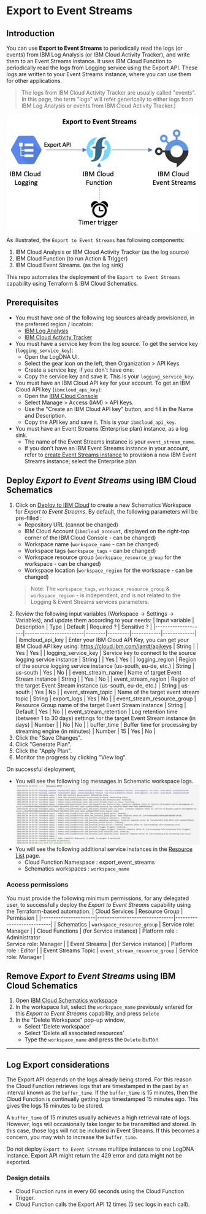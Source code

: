# Export to Event Streams

## Introduction

You can use **Export to Event Streams** to periodically read the logs (or events) from IBM Log Analysis (or IBM Cloud Activity Tracker), and write them to an Event Streams instance.  It uses IBM Cloud Function to periodically read the logs from Logging service using the Export API.  These logs are written to your Event Streams instance, where you can use them for other applications.

> The logs from IBM Cloud Activity Tracker are usually called "events".
> In this page, the term "logs" will refer generically to either logs from IBM Log Analysis or events from IBM Cloud Activity Tracker.)

![high-level-design](diagrams/logdna_streaming_cloud_func.png?raw=true])

As illustrated, the `Export to Event Streams` has following components:

1. IBM Cloud Analysis or IBM Cloud Activity Tracker (as the log source)
1. IBM Cloud Function (to run Action & Trigger)
1. IBM Cloud Event Streams. (as the log sink)

This repo automates the deployment of the `Export to Event Streams` capability using Terraform & IBM Cloud Schematics.

## Prerequisites
- You must have one of the following log sources already provisioned, in the preferred region / locatoin:
  - [IBM Log Analysis](https://cloud.ibm.com/observe/logging)
  - [IBM Cloud Activity Tracker](https://cloud.ibm.com/observe/activitytracker)
- You must have a service key from the log source. To get the service key (`logging_service_key`):
  - Open the LogDNA UI.
  - Select the gear icon on the left, then Organization > API Keys.
  - Create a service key, if you don't have one.
  - Copy the service key and save it. This is your `logging_service_key`.
- You must have an IBM Cloud API key for your account. To get an IBM Cloud API key (`ibmcloud_api_key`):
  - Open the [IBM Cloud Console](https://cloud.ibm.com)
  - Select Manage > Access (IAM) > API Keys.
  - Use the "Create an IBM Cloud API key" button, and fill in the Name and Description.
  - Copy the API key and save it. This is your `ibmcloud_api_key`.
- You must have an Event Streams (Enterprise plan) instance, as a log sink.
  - The name of the Event Streams instance is your `event_stream_name`.
  - If you don't have an IBM Event Streams instance in your account, refer to [create Event Streams instance](https://cloud.ibm.com/docs/EventStreams?topic=EventStreams-getting_started) to provision a new IBM Event Streams instance; select the Enterprise plan.

## Deploy _Export to Event Streams_ using IBM Cloud Schematics

1. Click on [Deploy to IBM Cloud](https://cloud.ibm.com/schematics/workspaces/create?repository=https://github.com/IBM/export-to-eventstreams&terraform_version=terraform_v0.13) to create a new Schematics Workspace for _Export to Event Streams_.  By default, the following parameters will be pre-filled :
   * Repository URL (cannot be changed)
   * IBM Cloud Account (`ibmcloud_account`, displayed on the right-top corner of the IBM Cloud Console - can be changed)
   * Workspace name (`workspace_name` - can be changed)
   * Workspace tags (`workspace_tags` - can be changed)
   * Workspace resource group (`workspace_resource_group` for the workspace - can be changed)
   * Workspace location (`workspace_region` for the workspace - can be changed)
   > Note: The `workspace_tags`, `workspace_resource_group` & `workspace_region` - is independent, and is not related to the Logging & Event Streams services parameters.
1. Review the following input variables (Workspace -> Settings -> Variables), and update them according to your needs:
   | Input variable	    | Description	           | Type	  | Default | Required ? | Sensitive ? |
   |--------------------|------------------------|--------|---------|------------|-------------|
   | ibmcloud_api_key   | Enter your IBM Cloud API Key, you can get your IBM Cloud API key using: https://cloud.ibm.com/iam#/apikeys | String |  | Yes | Yes |
   | logging_service_key | Service key to connect to the source logging service instance | String |  | Yes | Yes |
   | logging_region      | Region of the source logging service instance (us-south, eu-de, etc.) | String | us-south | Yes | No |
   | event_stream_name   | Name of target Event Stream instance | String |   | Yes | No |
   | event_stream_region | Region of the target Event Stream instance (us-south, eu-de, etc.) | String | us-south | Yes | No |
   | event_stream_topic  |  Name of the target event stream topic | String | export_logs | Yes | No |
   | event_stream_resource_group | Resource Group name of the target Event Stream instance  | String | Default | Yes | No |
   | event_stream_retention | Log retention time (between 1 to 30 days) settings for the target Event Stream instance (in days) | Number |  | No | No |
   | buffer_time        | Buffer time for processing by streaming engine (in minutes) | Number | 15 | Yes | No |
1. Click the "Save Changes".
1. Click "Generate Plan".
1. Click the "Apply Plan".
1. Monitor the progress by clicking "View log".

On successful deployment,
* You will see the following log messages in Schematic workspace logs.
   ![workspace-successful-status](diagrams/workspace_status.png?raw=true])
* You will see the following additional service instances in the [Resource List](https://cloud.ibm.com/resources) page.
   - Cloud Function Namespace : export_event_streams
   - Schematics workspaces : `workspace_name`

### Access permissions

You must provide the following minimum permissions, for any delegated user, to successfully deploy the _Export to Event Streams_ capability using the Terraform-based automation.
| Cloud Services       | Resource Group                | Permission                |
|----------------------|-------------------------------|---------------------------|
| Schematics           | `workspace_resource_group`    | Service role: Manager     |
| Cloud Functions      | (for Service instance)        | Platform role : Administrator </br> Service role: Manager |
| Event Streams        | (for Service instance)        | Platform role : Editor    |
| Event Streams Topic  | `event_stream_resource_group` | Service role: Manager |


## Remove _Export to Event Streams_ using IBM Cloud Schematics
1. Open [IBM Cloud Schematics workspace](https://cloud.ibm.com/schematics/workspaces)
1. In the workspace list, select the `workspace_name` previously entered for this _Export to Event Streams_ capability, and press `Delete`
1. In the "Delete Workspace" pop-up window,
    - Select 'Delete workspace'
    - Select 'Delete all associated resources'
    - Type the `workspace_name` and press the `Delete` button

---

## Log Export considerations

The Export API depends on the logs already being stored. For this reason the Cloud Function retrieves logs that are timestamped in the past by an interval known as the `buffer_time`. If the `buffer_time` is 15 minutes, then the Cloud Function is continually getting logs timestamped 15 minutes ago. This gives the logs 15 minutes to be stored.

A `buffer_time` of 15 minutes usually achieves a high retrieval rate of logs. However, logs will occasionally take longer to be transmitted and stored. In this case, those logs will not be included in Event Streams. If this becomes a concern, you may wish to increase the `buffer_time`.

Do not deploy `Export to Event Streams` multilpe instances to one LogDNA instance. Export API might return the 429 error and data might not be exported.

### Design details

* Cloud Function runs in every 60 seconds using the Cloud Function Trigger.
* Cloud Function calls the Export API 12 times (5 sec logs in each call).
